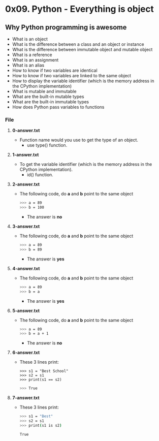 # 0x09. Python - Everything is object

## Why Python programming is awesome
   - What is an object
   - What is the difference between a class and an object or instance
   - What is the difference between immutable object and mutable object
   - What is a reference
   - What is an assignment
   - What is an alias
   - How to know if two variables are identical
   - How to know if two variables are linked to the same object
   - How to display the variable identifier (which is the memory address in the CPython implementation)
   - What is mutable and immutable
   - What are the built-in mutable types
   - What are the built-in immutable types
   - How does Python pass variables to functions

### File

1. **0-answer.txt**
   - Function name would you use to get the type of an object.
     - use type() function.

2. **1-answer.txt**
   - To get the variable identifier (which is the memory address in the CPython implementation).
     - id() function.

3. **2-answer.txt**
   - The following code, do **a** and **b** point to the same object
     ```bash
     >>> a = 89
     >>> b = 100
     ```
     - The answer is **no**

4. **3-answer.txt**
     - The following code, do **a** and **b** point to the same object
       ```bash
       >>> a = 89
       >>> b = 89
       ```
       - The answer is **yes**

5. **4-answer.txt**
   - The following code, do **a** and **b** point to the same object
       ```bash
       >>> a = 89
       >>> b = a
       ```
       - The answer is **yes**

6. **5-answer.txt**
   - The following code, do **a** and **b** point to the same object
       ```bash
       >>> a = 89
       >>> b = a + 1
       ```
       - The answer is **no**

7. **6-answer.txt**
   - These 3 lines print:
     ```nash
     >>> s1 = "Best School"
     >>> s2 = s1
     >>> print(s1 == s2)
     ```
     ```bash
     >>> True
     ```
8. **7-answer.txt**
   - These 3 lines print:
     ```bash
     >>> s1 = "Best"
     >>> s2 = s1
     >>> print(s1 is s2)
     ```
     ```bash
     True
     ```


